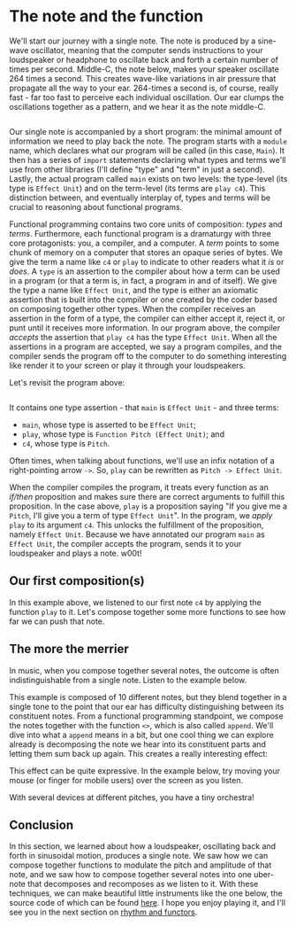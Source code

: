 # The note and the function

We'll start our journey with a single note. The note is produced by a sine-wave oscillator, meaning that the computer sends instructions to your loudspeaker or headphone to oscillate back and forth a certain number of times per second. Middle-C, the note below, makes your speaker oscillate 264 times a second. This creates wave-like variations in air pressure that propagate all the way to your ear. 264-times a second is, of course, really fast - far too fast to perceive each individual oscillation. Our ear clumps the oscillations together as a pattern, and we hear it as the note middle-C.

![]()

Our single note is accompanied by a short program: the minimal amount of information we need to play back the note. The program starts with a `module` name, which declares what our program will be called (in this case, `Main`). It then has a series of `import` statements declaring what types and terms we'll use from other libraries (I'll define "type" and "term" in just a second). Lastly, the actual program called `main` exists on two levels: the type-level (its type is `Effect Unit`) and on the term-level (its terms are `play c4`). This distinction between, and eventually interplay of, types and terms will be crucial to reasoning about functional programs.

Functional programming contains two core units of composition: _types_ and _terms_. Furthermore, each functional program is a dramaturgy with three core protagonists: you, a compiler, and a computer. A _term_ points to some chunk of memory on a computer that stores an opaque series of bytes. We give the term a name like `c4` or `play` to indicate to other readers what it _is_ or _does_. A `type` is an assertion to the compiler about how a term can be used in a program (or that a term is, in fact, a program in and of itself). We give the type a name like `Effect Unit`, and the type is either an axiomatic assertion that is built into the compiler or one created by the coder based on composing together other types. When the compiler receives an assertion in the form of a type, the compiler can either accept it, reject it, or punt until it receives more information. In our program above, the compiler _accepts_ the assertion that `play c4` has the type `Effect Unit`. When all the assertions in a program are accepted, we say a program compiles, and the compiler sends the program off to the computer to do something interesting like render it to your screen or play it through your loudspeakers.

Let's revisit the program above:

```purescript
```

It contains one type assertion - that `main` is `Effect Unit` - and three terms:

- `main`, whose type is asserted to be `Effect Unit`;
- `play`, whose type is `Function Pitch (Effect Unit)`; and
- `c4`, whose type is `Pitch`.

Often times, when talking about functions, we'll use an infix notation of a right-pointing arrow `->`. So, `play` can be rewritten as `Pitch -> Effect Unit`.

When the compiler compiles the program, it treats every function as an _if/then_ proposition and makes sure there are correct arguments to fulfill this proposition. In the case above, `play` is a proposition saying "If you give me a `Pitch`, I'll give you a term of type `Effect Unit`". In the program, we _apply_ `play` to its argument `c4`. This unlocks the fulfillment of the proposition, namely `Effect Unit`. Because we have annotated our program `main` as `Effect Unit`, the compiler accepts the program, sends it to your loudspeaker and plays a note. w00t!

## Our first composition(s)

In this example above, we listened to our first note `c4` by applying the function `play` to it. Let's compose together some more functions to see how far we can push that note.

## The more the merrier

In music, when you compose together several notes, the outcome is often indistinguishable from a single note. Listen to the example below.

[]()

This example is composed of 10 different notes, but they blend together in a single tone to the point that our ear has difficulty distinguishing between its constituent notes. From a functional programming standpoint, we compose the notes together with the function `<>`, which is also called `append`.  We'll dive into what a `append` means in a bit, but one cool thing we can explore already is decomposing the note we hear into its constituent parts and letting them sum back up again. This creates a really interesting effect:

[]()

This effect can be quite expressive. In the example below, try moving your mouse (or finger for mobile users) over the screen as you listen.

[]()

With several devices at different pitches, you have a tiny orchestra!

## Conclusion

In this section, we learned about how a loudspeaker, oscillating back and forth in sinusoidal motion, produces a single note. We saw how we can compose together functions to modulate the pitch and amplitude of that note, and we saw how to compose together several notes into one uber-note that decomposes and recomposes as we listen to it. With these techniques, we can make beautiful little instruments like the one below, the source code of which can be found [here](). I hope you enjoy playing it, and I'll see you in the next section on [rhythm and functors]().